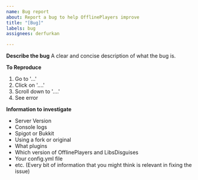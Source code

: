```yaml
---
name: Bug report
about: Report a bug to help OfflinePlayers improve
title: "[Bug]"
labels: bug
assignees: derfurkan

---
```


**Describe the bug**
A clear and concise description of what the bug is.

**To Reproduce**
1. Go to '...'
2. Click on '....'
3. Scroll down to '....'
4. See error

**Information to investigate**
- Server Version
- Console logs
- Spigot or Bukkit
- Using a fork or original
- What plugins
- Which version of OfflinePlayers and LibsDisguises
- Your config.yml file
- etc. (Every bit of information that you might think is relevant in fixing the issue)
